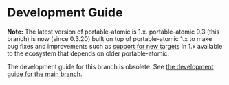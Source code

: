 # Development Guide

**Note:** The latest version of portable-atomic is 1.x. portable-atomic 0.3 (this branch) is now (since 0.3.20) built on top of portable-atomic 1.x to make bug fixes and improvements such as [support for new targets](https://github.com/taiki-e/portable-atomic/pull/86) in 1.x available to the ecosystem that depends on older portable-atomic.

The development guide for this branch is obsolete. See [the development guide for the main branch](https://github.com/taiki-e/portable-atomic/blob/HEAD/DEVELOPMENT.md).
